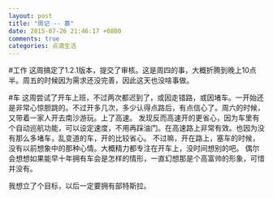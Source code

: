 ```yaml
---
layout: post
title: "周记 -- 慕"
date: 2015-07-26 21:46:17 +0800
comments: true
categories: 点滴生活
---
```

#工作
这周搞定了1.2.1版本，提交了审核。这是周四的事，大概折腾到晚上10点半。周五的时候因为需求还没完善，因此这天也没啥事做。

#车
这周尝试了开车上班，不过两次都迟到了，或因走错路，或因堵车。一开始还是非常心惊胆跳的。不过开多几次，多少认得点路后，有点信心了。周六的时候，又带着一家人开去南沙游玩。上了高速。
发现反而高速开的更省心，因为车里有个自动巡航功能，可以设定速度，不用再踩油门。在高速路上非常有效。也因为没有那么多堵车，乱变道的车，开的比较省心。
不过嘛，开在路上，塞车的时候，没有以前想象中的那种心情。大概精力都专注在开车上，没时间想别的吧。
偶尔会想想如果能早十年拥有车会是怎样的情形，一直幻想那是个高富帅的形象，可惜并没有。

我想立了个目标，以后一定要拥有部特斯拉。
